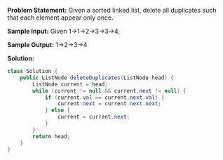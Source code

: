 

**Problem Statement:**
Given a sorted linked list, delete all duplicates such that each element appear only once.

**Sample Input:** 
Given 1->1->2->3->3->4,

**Sample Output:** 
1->2->3->4

**Solution:**
```java
class Solution {
    public ListNode deleteDuplicates(ListNode head) {
        ListNode current = head;
        while (current != null && current.next != null) {
            if (current.val == current.next.val) {
                current.next = current.next.next;
            } else {
                current = current.next;
            }
        }
        return head;
    }
}
```